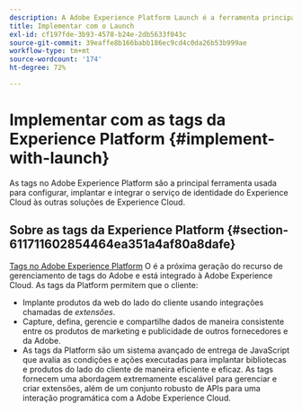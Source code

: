 ```yaml
---
description: A Adobe Experience Platform Launch é a ferramenta principal usada para configurar, implantar e integrar o serviço de identidade da Experience Cloud às outras soluções da Experience Cloud.
title: Implementar com o Launch
exl-id: cf197fde-3b93-4578-b24e-2db5633f043c
source-git-commit: 39eaffe8b166babb186ec9cd4c0da26b53b999ae
workflow-type: tm+mt
source-wordcount: '174'
ht-degree: 72%

---
```


# Implementar com as tags da Experience Platform {#implement-with-launch}

As tags no Adobe Experience Platform são a principal ferramenta usada para configurar, implantar e integrar o serviço de identidade do Experience Cloud às outras soluções de Experience Cloud.

## Sobre as tags da Experience Platform {#section-611711602854464ea351a4af80a8dafe}

[Tags no Adobe Experience Platform](https://experienceleague.adobe.com/docs/experience-platform/tags/home.html?lang=pt-BR) O é a próxima geração do recurso de gerenciamento de tags do Adobe e está integrado à Adobe Experience Cloud. As tags da Platform permitem que o cliente:

* Implante produtos da web do lado do cliente usando integrações chamadas de _extensões_.
* Capture, defina, gerencie e compartilhe dados de maneira consistente entre os produtos de marketing e publicidade de outros fornecedores e da Adobe.
* As tags da Platform são um sistema avançado de entrega de JavaScript que avalia as condições e ações executadas para implantar bibliotecas e produtos do lado do cliente de maneira eficiente e eficaz. As tags fornecem uma abordagem extremamente escalável para gerenciar e criar extensões, além de um conjunto robusto de APIs para uma interação programática com a Adobe Experience Cloud.
